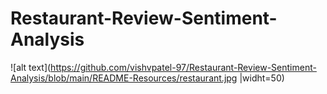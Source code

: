 # Restaurant-Review-Sentiment-Analysis

![alt text](https://github.com/vishvpatel-97/Restaurant-Review-Sentiment-Analysis/blob/main/README-Resources/restaurant.jpg |widht=50)
